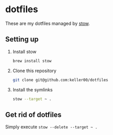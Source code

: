 # dotfiles

These are my dotfiles managed by [stow](https://www.gnu.org/software/stow/).

## Setting up

1. Install stow

    ```sh
    brew install stow
    ```

2. Clone this repository

    ```sh
    git clone git@github.com:keller00/dotfiles
    ```

3. Install the symlinks

    ```sh
    stow --target ~ .
    ```

## Get rid of dotfiles

Simply execute `stow --delete --target ~ .`

